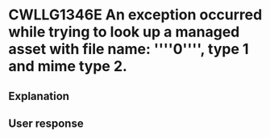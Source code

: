 # CWLLG1346E An exception occurred while trying to look up a managed asset with file name: ''''0'''', type 1 and mime type 2.

## Explanation

## User response